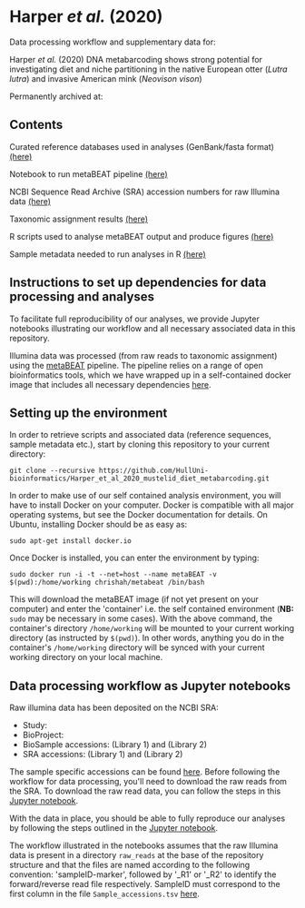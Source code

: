 # Harper *et al.* (2020)

Data processing workflow and supplementary data for:

Harper *et al.* (2020) DNA metabarcoding shows strong potential for investigating diet and niche partitioning in the native European otter (*Lutra lutra*) and invasive American mink (*Neovison vison*) 

Permanently archived at: 


## Contents

Curated reference databases used in analyses (GenBank/fasta format) [(here)](https://github.com/HullUni-bioinformatics/Harper_et_al_2020_mustelid_diet_metabarcoding/tree/master/Reference_database)

Notebook to run metaBEAT pipeline [(here)](https://github.com/HullUni-bioinformatics/Harper_et_al_2020_mustelid_diet_metabarcoding/tree/master/Jupyter_notebooks)

NCBI Sequence Read Archive (SRA) accession numbers for raw Illumina data [(here)](https://github.com/HullUni-bioinformatics/Harper_et_al_2020_mustelid_diet_metabarcoding/tree/master/Data/Sample_accessions.tsv)

Taxonomic assignment results [(here)](https://github.com/HullUni-bioinformatics/Harper_et_al_2020_mustelid_diet_metabarcoding/tree/master/Data/Taxonomic_assignment_results)

R scripts used to analyse metaBEAT output and produce figures [(here)](https://github.com/HullUni-bioinformatics/Harper_et_al_2020_mustelid_diet_metabarcoding/tree/master/R_scripts)

Sample metadata needed to run analyses in R [(here)](https://github.com/HullUni-bioinformatics/Harper_et_al_2020_mustelid_diet_metabarcoding/tree/master/Data/Sample_metadata)


## Instructions to set up dependencies for data processing and analyses

To facilitate full reproducibility of our analyses, we provide Jupyter notebooks illustrating our workflow and all necessary associated data in this repository.

Illumina data was processed (from raw reads to taxonomic assignment) using the [metaBEAT](https://github.com/HullUni-bioinformatics/metaBEAT) pipeline. The pipeline relies on a range of open bioinformatics tools, which we have wrapped up in a self-contained docker image that includes all necessary dependencies [here](https://hub.docker.com/r/chrishah/metabeat/).


## Setting up the environment

In order to retrieve scripts and associated data (reference sequences, sample metadata etc.), start by cloning this repository to your current directory:

```
git clone --recursive https://github.com/HullUni-bioinformatics/Harper_et_al_2020_mustelid_diet_metabarcoding.git
```

In order to make use of our self contained analysis environment, you will have to install Docker on your computer. Docker is compatible with all major operating systems, but see the Docker documentation for details. On Ubuntu, installing Docker should be as easy as:

```
sudo apt-get install docker.io
```

Once Docker is installed, you can enter the environment by typing:

```
sudo docker run -i -t --net=host --name metaBEAT -v $(pwd):/home/working chrishah/metabeat /bin/bash
```

This will download the metaBEAT image (if not yet present on your computer) and enter the 'container' i.e. the self contained environment (**NB:** ```sudo``` may be necessary in some cases). With the above command, the container's directory ```/home/working``` will be mounted to your current working directory (as instructed by ```$(pwd)```). In other words, anything you do in the container's ```/home/working``` directory will be synced with your current working directory on your local machine.


## Data processing workflow as Jupyter notebooks

Raw illumina data has been deposited on the NCBI SRA:
- Study: 
- BioProject: 
- BioSample accessions:  (Library 1) and  (Library 2)
- SRA accessions:  (Library 1) and  (Library 2)


The sample specific accessions can be found [here](https://github.com/HullUni-bioinformatics/Harper_et_al_2020_mustelid_diet_metabarcoding/tree/master/Data/Sample_accessions.tsv). Before following the workflow for data processing, you'll need to download the raw reads from the SRA. To download the raw read data, you can follow the steps in this [Jupyter notebook](https://github.com/HullUni-bioinformatics/Harper_et_al_2020_mustelid_diet_metabarcoding/tree/master/raw_reads/How_to_download_from_SRA.ipynb).

With the data in place, you should be able to fully reproduce our analyses by following the steps outlined in the [Jupyter notebook](https://github.com/HullUni-bioinformatics/Harper_et_al_2020_mustelid_diet_metabarcoding/tree/master/Jupyter_notebooks).

The workflow illustrated in the notebooks assumes that the raw Illumina data is present in a directory ```raw_reads``` at the base of the repository structure and that the files are named according to the following convention: 'sampleID-marker', followed by '_R1' or '_R2' to identify the forward/reverse read file respectively. SampleID must correspond to the first column in the file ```Sample_accessions.tsv``` [here](https://github.com/HullUni-bioinformatics/Harper_et_al_2020_mustelid_diet_metabarcoding/tree/master/Data/Sample_accessions.tsv).
